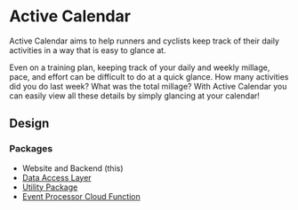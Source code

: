# Active Calendar

Active Calendar aims to help runners and cyclists keep track of their daily activities in a way that is easy to glance at. 

Even on a training plan, keeping track of your daily and weekly millage, pace, and effort can be difficult to do at a quick glance. How many activities did you do last week? What was the total millage? With Active Calendar you can easily view all these details by simply glancing at your calendar!


## Design

### Packages
* Website and Backend (this)
* [Data Access Layer](https://github.com/SebTota/StravaCalendarSummaryDataAccessLayer)
* [Utility Package](https://github.com/SebTota/StravaCalendarSummaryUtils)
* [Event Processor Cloud Function](https://github.com/SebTota/StravaCalendarSummaryEventProcessor)
